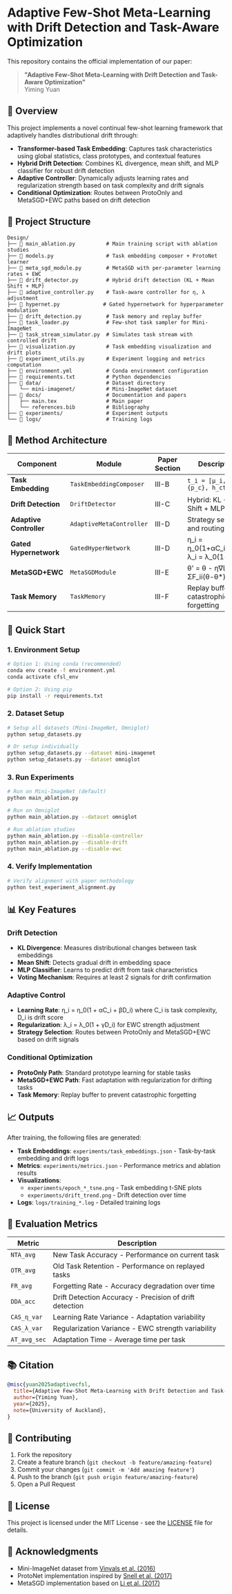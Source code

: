 # Adaptive Few-Shot Meta-Learning with Drift Detection and Task-Aware Optimization

This repository contains the official implementation of our paper:

> **"Adaptive Few-Shot Meta-Learning with Drift Detection and Task-Aware Optimization"**  
> Yiming Yuan

## 🎯 Overview

This project implements a novel continual few-shot learning framework that adaptively handles distributional drift through:

- **Transformer-based Task Embedding**: Captures task characteristics using global statistics, class prototypes, and contextual features
- **Hybrid Drift Detection**: Combines KL divergence, mean shift, and MLP classifier for robust drift detection
- **Adaptive Controller**: Dynamically adjusts learning rates and regularization strength based on task complexity and drift signals
- **Conditional Optimization**: Routes between ProtoOnly and MetaSGD+EWC paths based on drift detection

## 📁 Project Structure

```
Design/
├── 📄 main_ablation.py          # Main training script with ablation studies
├── 📄 models.py                 # Task embedding composer + ProtoNet learner
├── 📄 meta_sgd_module.py        # MetaSGD with per-parameter learning rates + EWC
├── 📄 drift_detector.py         # Hybrid drift detection (KL + Mean Shift + MLP)
├── 📄 adaptive_controller.py    # Task-aware controller for η, λ adjustment
├── 📄 hypernet.py              # Gated hypernetwork for hyperparameter modulation
├── 📄 drift_detection.py        # Task memory and replay buffer
├── 📄 task_loader.py            # Few-shot task sampler for Mini-ImageNet
├── 📄 task_stream_simulator.py  # Simulates task stream with controlled drift
├── 📄 visualization.py          # Task embedding visualization and drift plots
├── 📄 experiment_utils.py       # Experiment logging and metrics computation
├── 📄 environment.yml           # Conda environment configuration
├── 📄 requirements.txt          # Python dependencies
├── 📁 data/                     # Dataset directory
│   └── mini-imagenet/          # Mini-ImageNet dataset
├── 📁 docs/                     # Documentation and papers
│   ├── main.tex                # Main paper
│   └── references.bib          # Bibliography
├── 📁 experiments/              # Experiment outputs
└── 📁 logs/                     # Training logs
```

## 🧠 Method Architecture

| Component | Module | Paper Section | Description |
|-----------|--------|---------------|-------------|
| **Task Embedding** | `TaskEmbeddingComposer` | III-B | `t_i = [μ_i, σ_i, {p_c}, h_ctx]` |
| **Drift Detection** | `DriftDetector` | III-C | Hybrid: KL + Mean Shift + MLP |
| **Adaptive Controller** | `AdaptiveMetaController` | III-D | Strategy selection and routing |
| **Gated Hypernetwork** | `GatedHyperNetwork` | III-D | η_i = η_0(1+αC_i+βD_i), λ_i = λ_0(1+γD_i) |
| **MetaSGD+EWC** | `MetaSGDModule` | III-E | θ' = θ - η∇L + λ/2 ΣF_ii(θ-θ*)² |
| **Task Memory** | `TaskMemory` | III-F | Replay buffer for catastrophic forgetting |

## 🚀 Quick Start

### 1. Environment Setup
```bash
# Option 1: Using conda (recommended)
conda env create -f environment.yml
conda activate cfsl_env

# Option 2: Using pip
pip install -r requirements.txt
```

### 2. Dataset Setup
```bash
# Setup all datasets (Mini-ImageNet, Omniglot)
python setup_datasets.py

# Or setup individually
python setup_datasets.py --dataset mini-imagenet
python setup_datasets.py --dataset omniglot
```

### 3. Run Experiments
```bash
# Run on Mini-ImageNet (default)
python main_ablation.py

# Run on Omniglot
python main_ablation.py --dataset omniglot

# Run ablation studies
python main_ablation.py --disable-controller
python main_ablation.py --disable-drift
python main_ablation.py --disable-ewc
```

### 4. Verify Implementation
```bash
# Verify alignment with paper methodology
python test_experiment_alignment.py
```

## 📊 Key Features

### Drift Detection
- **KL Divergence**: Measures distributional changes between task embeddings
- **Mean Shift**: Detects gradual drift in embedding space
- **MLP Classifier**: Learns to predict drift from task characteristics
- **Voting Mechanism**: Requires at least 2 signals for drift confirmation

### Adaptive Control
- **Learning Rate**: η_i = η_0(1 + αC_i + βD_i) where C_i is task complexity, D_i is drift score
- **Regularization**: λ_i = λ_0(1 + γD_i) for EWC strength adjustment
- **Strategy Selection**: Routes between ProtoOnly and MetaSGD+EWC based on drift signals

### Conditional Optimization
- **ProtoOnly Path**: Standard prototype learning for stable tasks
- **MetaSGD+EWC Path**: Fast adaptation with regularization for drifting tasks
- **Task Memory**: Replay buffer to prevent catastrophic forgetting

## 📈 Outputs

After training, the following files are generated:

- **Task Embeddings**: `experiments/task_embeddings.json` - Task-by-task embedding and drift logs
- **Metrics**: `experiments/metrics.json` - Performance metrics and ablation results
- **Visualizations**: 
  - `experiments/epoch_*_tsne.png` - Task embedding t-SNE plots
  - `experiments/drift_trend.png` - Drift detection over time
- **Logs**: `logs/training_*.log` - Detailed training logs

## 🔬 Evaluation Metrics

| Metric | Description |
|--------|-------------|
| `NTA_avg` | New Task Accuracy - Performance on current task |
| `OTR_avg` | Old Task Retention - Performance on replayed tasks |
| `FR_avg` | Forgetting Rate - Accuracy degradation over time |
| `DDA_acc` | Drift Detection Accuracy - Precision of drift detection |
| `CAS_η_var` | Learning Rate Variance - Adaptation variability |
| `CAS_λ_var` | Regularization Variance - EWC strength variability |
| `AT_avg_sec` | Adaptation Time - Average time per task |

## 📚 Citation

```bibtex
@misc{yuan2025adaptivecfsl,
  title={Adaptive Few-Shot Meta-Learning with Drift Detection and Task-Aware Optimization},
  author={Yiming Yuan},
  year={2025},
  note={University of Auckland},
}
```

## 🤝 Contributing

1. Fork the repository
2. Create a feature branch (`git checkout -b feature/amazing-feature`)
3. Commit your changes (`git commit -m 'Add amazing feature'`)
4. Push to the branch (`git push origin feature/amazing-feature`)
5. Open a Pull Request

## 📄 License

This project is licensed under the MIT License - see the [LICENSE](LICENSE) file for details.

## 🙏 Acknowledgments

- Mini-ImageNet dataset from [Vinyals et al. (2016)](https://arxiv.org/abs/1606.04080)
- ProtoNet implementation inspired by [Snell et al. (2017)](https://arxiv.org/abs/1703.05175)
- MetaSGD implementation based on [Li et al. (2017)](https://arxiv.org/abs/1707.09835)
